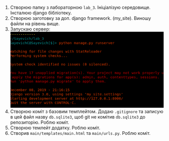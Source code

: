 1. Створюю папку з лабораторною `lab_3`. Ініціалізую середовище. Інсталюю django бібліотеку.
2. Створюю заготовку за доп. django framework. (my_site). Виношу файли на рівень вище.
3. Запускаю сервер:
![](img/runserver.png)
4. Створюю коміт з базовим темплейтом. Додаю `.gitignore` та записую в цей файл назву `db.sqlite3`, щоб git не комітив `db.sqlite3` до репозиторію. Роблю коміт.
5. Створюю темлейт додатку. Роблю коміт.
6. Створив `main/templates/main.html` та `main/urls.py`. Роблю коміт.